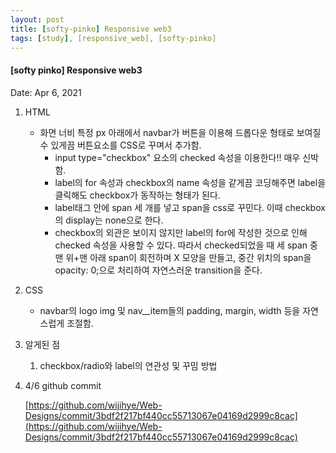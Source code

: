 ```yaml
---
layout: post
title: [softy-pinko] Responsive web3
tags: [study], [responsive_web], [softy-pinko]
---
```


#### [softy pinko] Responsive web3

Date: Apr 6, 2021

1. HTML

   - 화면 너비 특정 px 아래에서 navbar가 버튼을 이용해 드롭다운 형태로 보여질 수 있게끔 버튼요소를 CSS로 꾸며서 추가함.
     - input type="checkbox" 요소의 checked 속성을 이용한다!! 매우 신박함.
     - label의 for 속성과 checkbox의 name 속성을 같게끔 코딩해주면 label을 클릭해도 checkbox가 동작하는 형태가 된다.
     - label태그 안에 span 세 개를 넣고 span을 css로 꾸민다. 이때 checkbox의 display는 none으로 한다.
     - checkbox의 외관은 보이지 않지만 label의 for에 작성한 것으로 인해 checked 속성을 사용할 수 있다. 따라서 checked되었을 때 세 span 중 맨 위+맨 아래 span이 회전하며 X 모양을 만들고, 중간 위치의 span을 opacity: 0;으로 처리하여 자연스러운 transition을 준다.

2. CSS

   - navbar의 logo img 및 nav\_\_item들의 padding, margin, width 등을 자연스럽게 조절함.

3. 알게된 점

   1. checkbox/radio와 label의 연관성 및 꾸밈 방법

4. 4/6 github commit

   [https://github.com/wijihye/Web-Designs/commit/3bdf2f217bf440cc55713067e04169d2999c8cac](https://github.com/wijihye/Web-Designs/commit/3bdf2f217bf440cc55713067e04169d2999c8cac)
